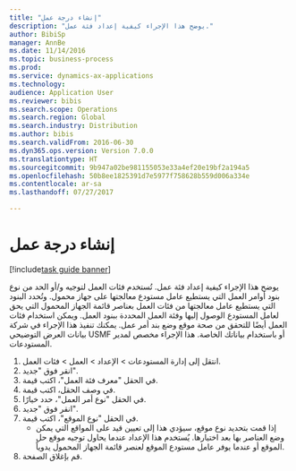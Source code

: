 ```yaml
--- 
title: "إنشاء درجة عمل"
description: "يوضح هذا الإجراء كيفية إعداد فئة عمل."
author: BibiSp
manager: AnnBe
ms.date: 11/14/2016
ms.topic: business-process
ms.prod: 
ms.service: dynamics-ax-applications
ms.technology: 
audience: Application User
ms.reviewer: bibis
ms.search.scope: Operations
ms.search.region: Global
ms.search.industry: Distribution
ms.author: bibis
ms.search.validFrom: 2016-06-30
ms.dyn365.ops.version: Version 7.0.0
ms.translationtype: HT
ms.sourcegitcommit: 9b947a02be981155053e33a4ef20e19bf2a194a5
ms.openlocfilehash: 50b8ee1825391d7e5977f758628b559d006a334e
ms.contentlocale: ar-sa
ms.lasthandoff: 07/27/2017

---
```

# <a name="create-a-work-class"></a>إنشاء درجة عمل

[!include[task guide banner](../../includes/task-guide-banner.md)]

يوضح هذا الإجراء كيفية إعداد فئة عمل. تُستخدم فئات العمل لتوجيه و/أو الحد من نوع بنود أوامر العمل التي يستطيع عامل مستودع معالجتها على جهاز محمول. وتُحدد البنود التي يستطيع عامل معالجتها من فئات العمل بعناصر قائمة الجهاز المحمول التي يحق لعامل المستودع الوصول إليها وفئة العمل المحددة ببنود العمل. ويمكن استخدام فئات العمل أيضًا للتحقق من صحة موقع وضع بند أمر عمل. يمكنك تنفيذ هذا الإجراء في شركة بيانات العرض التوضيحي USMF أو باستخدام بياناتك الخاصة. هذا الإجراء مخصص لمدير المستودعات.

1. انتقل إلى إدارة المستودعات > الإعداد > العمل > فئات العمل.
2. انقر فوق "جديد".
3. في الحقل "معرف فئة العمل"، اكتب قيمة.
4. في وصف الحقل، اكتب قيمة.
5. في الحقل "نوع أمر العمل‬"، حدد خيارًا.
6. انقر فوق "جديد".
7. في الحقل "نوع الموقع"، اكتب قيمة.
    * إذا قمت بتحديد نوع موقع، سيؤدي هذا إلى تعيين قيد على المواقع التي يمكن وضع العناصر بها بعد اختيارها. يُستخدم هذا الإعداد عندما يحاول توجيه موقع حل الموقع أو عندما يوفر عامل مستودع الموقع لعنصر قائمة الجهاز المحمول يدوياً.  
8. قم بإغلاق الصفحة.


